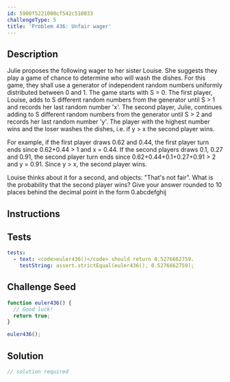 ```yaml
---
id: 5900f5221000cf542c510033
challengeType: 5
title: 'Problem 436: Unfair wager'
---
```


## Description
<section id='description'>
Julie proposes the following wager to her sister Louise.
She suggests they play a game of chance to determine who will wash the dishes.
For this game, they shall use a generator of independent random numbers uniformly distributed between 0 and 1.
The game starts with S = 0.
The first player, Louise, adds to S different random numbers from the generator until S > 1 and records her last random number 'x'.
The second player, Julie, continues adding to S different random numbers from the generator until S > 2 and records her last random number 'y'.
The player with the highest number wins and the loser washes the dishes, i.e. if y > x the second player wins.

For example, if the first player draws 0.62 and 0.44, the first player turn ends since 0.62+0.44 > 1 and x = 0.44.
If the second players draws 0.1, 0.27 and 0.91, the second player turn ends since 0.62+0.44+0.1+0.27+0.91 > 2 and y = 0.91.
Since y > x, the second player wins.

Louise thinks about it for a second, and objects: "That's not fair".
What is the probability that the second player wins?
Give your answer rounded to 10 places behind the decimal point in the form 0.abcdefghij
</section>

## Instructions
<section id='instructions'>

</section>

## Tests
<section id='tests'>

```yml
tests:
  - text: <code>euler436()</code> should return 0.5276662759.
    testString: assert.strictEqual(euler436(), 0.5276662759);

```

</section>

## Challenge Seed
<section id='challengeSeed'>

<div id='js-seed'>

```js
function euler436() {
  // Good luck!
  return true;
}

euler436();
```

</div>



</section>

## Solution
<section id='solution'>

```js
// solution required
```
</section>
